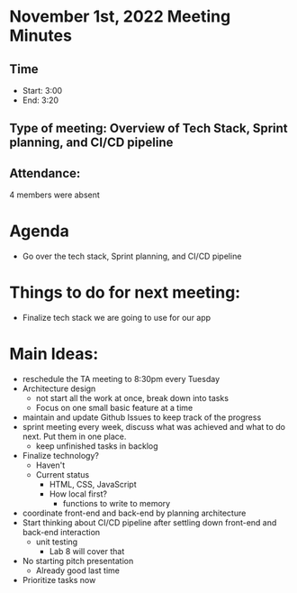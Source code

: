 <!-- Note taker: Grey-->
<!-- Month Date, Year-->

# November 1st, 2022 Meeting Minutes

<!-- XX:XX AM/PM -->

## Time

- Start: 3:00
- End: 3:20

<!-- TA or team, etc.-->

## Type of meeting: Overview of Tech Stack, Sprint planning, and CI/CD pipeline

## Attendance:

4 members were absent

<!-- Topics for the meeting-->

# Agenda

- Go over the tech stack, Sprint planning, and CI/CD pipeline
<!-- homework basically zzzz-->

# Things to do for next meeting:

- Finalize tech stack we are going to use for our app

<!-- what was discussed for each topic-->

# Main Ideas:

- reschedule the TA meeting to 8:30pm every Tuesday
- Architecture design
  - not start all the work at once, break down into tasks
  - Focus on one small basic feature at a time
- maintain and update Github Issues to keep track of the progress
- sprint meeting every week, discuss what was achieved and what to do next. Put them in one place.
  - keep unfinished tasks in backlog
- Finalize technology?
  - Haven't
  - Current status
    - HTML, CSS, JavaScript
    - How local first?
      - functions to write to memory
- coordinate front-end and back-end by planning architecture
- Start thinking about CI/CD pipeline after settling down front-end and back-end interaction
  - unit testing
    - Lab 8 will cover that
- No starting pitch presentation
  - Already good last time
- Prioritize tasks now
